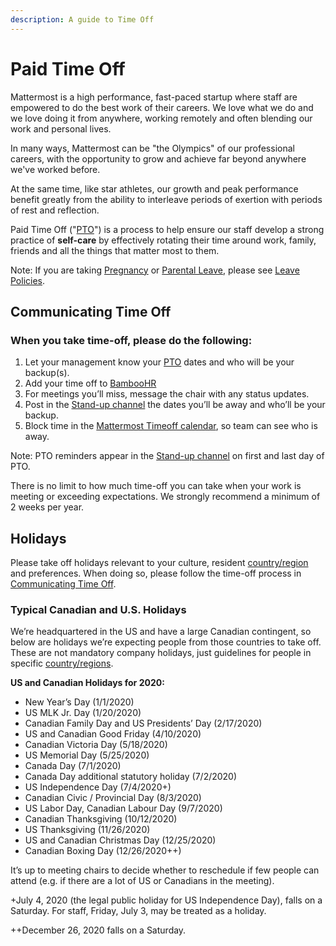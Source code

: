 ```yaml
---
description: A guide to Time Off
---
```


# Paid Time Off

Mattermost is a high performance, fast-paced startup where staff are empowered to do the best work of their careers. We love what we do and we love doing it from anywhere, working remotely and often blending our work and personal lives. 

In many ways, Mattermost can be "the Olympics" of our professional careers, with the opportunity to grow and achieve far beyond anywhere we've worked before. 

At the same time, like star athletes, our growth and peak performance benefit greatly from the ability to interleave periods of exertion with periods of rest and reflection. 

Paid Time Off \("[PTO](../../../company/about-mattermost/list-of-terms.md#pto-or-paid-time-off)"\) is a process to help ensure our staff develop a strong practice of **self-care** by effectively rotating their time around work, family, friends and all the things that matter most to them.

Note: If you are taking [Pregnancy](leaves-of-absence/pregnancy-leave.md) or [Parental Leave](leaves-of-absence/pregnancy-leave.md), please see [Leave Policies](leaves-of-absence/). 

## **Communicating Time Off**

### When you take time-off, please do the following:

1. Let your management know your [PTO](../../../company/about-mattermost/list-of-terms.md#pto-or-paid-time-off) dates and who will be your backup\(s\). 
2. Add your time off to [BambooHR ](https://mattermost.bamboohr.com/)
3. For meetings you’ll miss, message the chair with any status updates.
4. Post in the [Stand-up channel](https://community.mattermost.com/private-core/channels/stand-up) the dates you’ll be away and who’ll be your backup.
5. Block time in the [Mattermost Timeoff calendar](https://calendar.google.com/calendar/embed?src=mattermost.com_mg3nulgf6e70e50ohlq2rrkcnc%40group.calendar.google.com&ctz=America%2FLos_Angeles), so team can see who is away.

Note: PTO reminders appear in the [Stand-up channel](https://community.mattermost.com/private-core/channels/stand-up) on first and last day of PTO. 

There is no limit to how much time-off you can take when your work is meeting or exceeding expectations. We strongly recommend a minimum of 2 weeks per year.

## Holidays

Please take off holidays relevant to your culture, resident [country/region](../../../company/about-mattermost/list-of-terms.md#country-region) and preferences. When doing so, please follow the time-off process in [Communicating Time Off](paid-time-off.md#communicating-time-off).

### Typical Canadian and U.S. Holidays

We’re headquartered in the US and have a large Canadian contingent, so below are holidays we’re expecting people from those countries to take off. These are not mandatory company holidays, just guidelines for people in specific [country/regions](../../../company/about-mattermost/list-of-terms.md#country-region). 

**US and Canadian Holidays for 2020:**

* New Year’s Day \(1/1/2020\)
* US MLK Jr. Day \(1/20/2020\)
* Canadian Family Day and US Presidents’ Day \(2/17/2020\)
* US and Canadian Good Friday \(4/10/2020\)
* Canadian Victoria Day \(5/18/2020\)
* US Memorial Day \(5/25/2020\)
* Canada Day \(7/1/2020\)
* Canada Day additional statutory holiday \(7/2/2020\)
* US Independence Day \(7/4/2020+\)
* Canadian Civic / Provincial Day \(8/3/2020\)
* US Labor Day, Canadian Labour Day \(9/7/2020\)
* Canadian Thanksgiving \(10/12/2020\)
* US Thanksgiving \(11/26/2020\)
* US and Canadian Christmas Day \(12/25/2020\)
* Canadian Boxing Day \(12/26/2020++\)

It’s up to meeting chairs to decide whether to reschedule if few people can attend \(e.g. if there are a lot of US or Canadians in the meeting\).  

+July 4, 2020 \(the legal public holiday for US Independence Day\), falls on a Saturday. For staff, Friday, July 3, may be treated as a holiday.

++December 26, 2020 falls on a Saturday.

